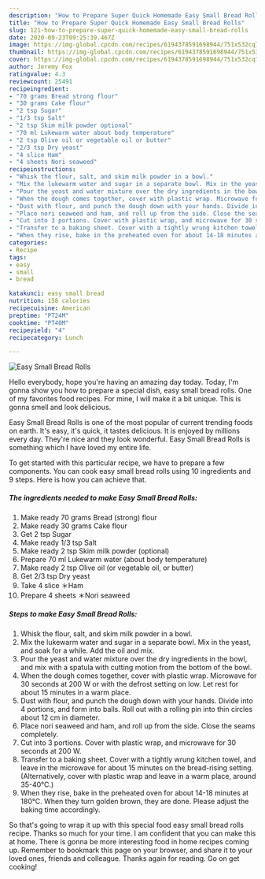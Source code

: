 ```yaml
---
description: "How to Prepare Super Quick Homemade Easy Small Bread Rolls"
title: "How to Prepare Super Quick Homemade Easy Small Bread Rolls"
slug: 121-how-to-prepare-super-quick-homemade-easy-small-bread-rolls
date: 2020-09-23T09:25:39.467Z
image: https://img-global.cpcdn.com/recipes/6194378591698944/751x532cq70/easy-small-bread-rolls-recipe-main-photo.jpg
thumbnail: https://img-global.cpcdn.com/recipes/6194378591698944/751x532cq70/easy-small-bread-rolls-recipe-main-photo.jpg
cover: https://img-global.cpcdn.com/recipes/6194378591698944/751x532cq70/easy-small-bread-rolls-recipe-main-photo.jpg
author: Jeremy Fox
ratingvalue: 4.3
reviewcount: 25491
recipeingredient:
- "70 grams Bread strong flour"
- "30 grams Cake flour"
- "2 tsp Sugar"
- "1/3 tsp Salt"
- "2 tsp Skim milk powder optional"
- "70 ml Lukewarm water about body temperature"
- "2 tsp Olive oil or vegetable oil or butter"
- "2/3 tsp Dry yeast"
- "4 slice Ham"
- "4 sheets Nori seaweed"
recipeinstructions:
- "Whisk the flour, salt, and skim milk powder in a bowl."
- "Mix the lukewarm water and sugar in a separate bowl. Mix in the yeast, and soak for a while. Add the oil and mix."
- "Pour the yeast and water mixture over the dry ingredients in the bowl, and mix with a spatula with cutting motion from the bottom of the bowl."
- "When the dough comes together, cover with plastic wrap. Microwave for 30 seconds at 200 W or with the defrost setting on low. Let rest for about 15 minutes in a warm place."
- "Dust with flour, and punch the dough down with your hands. Divide into 4 portions, and form into balls. Roll out with a rolling pin into thin circles about 12 cm in diameter."
- "Place nori seaweed and ham, and roll up from the side. Close the seams completely."
- "Cut into 3 portions. Cover with plastic wrap, and microwave for 30 seconds at 200 W."
- "Transfer to a baking sheet. Cover with a tightly wrung kitchen towel, and leave in the microwave for about 15 minutes on the bread-rising setting. (Alternatively, cover with plastic wrap and leave in a warm place, around 35-40℃.)"
- "When they rise, bake in the preheated oven for about 14-18 minutes at 180℃. When they turn golden brown, they are done. Please adjust the baking time accordingly."
categories:
- Recipe
tags:
- easy
- small
- bread

katakunci: easy small bread 
nutrition: 158 calories
recipecuisine: American
preptime: "PT24M"
cooktime: "PT40M"
recipeyield: "4"
recipecategory: Lunch

---
```



![Easy Small Bread Rolls](https://img-global.cpcdn.com/recipes/6194378591698944/751x532cq70/easy-small-bread-rolls-recipe-main-photo.jpg)

Hello everybody, hope you're having an amazing day today. Today, I'm gonna show you how to prepare a special dish, easy small bread rolls. One of my favorites food recipes. For mine, I will make it a bit unique. This is gonna smell and look delicious.



Easy Small Bread Rolls is one of the most popular of current trending foods on earth. It's easy, it's quick, it tastes delicious. It is enjoyed by millions every day. They're nice and they look wonderful. Easy Small Bread Rolls is something which I have loved my entire life.


To get started with this particular recipe, we have to prepare a few components. You can cook easy small bread rolls using 10 ingredients and 9 steps. Here is how you can achieve that.

<!--inarticleads1-->

##### The ingredients needed to make Easy Small Bread Rolls:

1. Make ready 70 grams Bread (strong) flour
1. Make ready 30 grams Cake flour
1. Get 2 tsp Sugar
1. Make ready 1/3 tsp Salt
1. Make ready 2 tsp Skim milk powder (optional)
1. Prepare 70 ml Lukewarm water (about body temperature)
1. Make ready 2 tsp Olive oil (or vegetable oil, or butter)
1. Get 2/3 tsp Dry yeast
1. Take 4 slice ＊Ham
1. Prepare 4 sheets ＊Nori seaweed




<!--inarticleads2-->

##### Steps to make Easy Small Bread Rolls:

1. Whisk the flour, salt, and skim milk powder in a bowl.
1. Mix the lukewarm water and sugar in a separate bowl. Mix in the yeast, and soak for a while. Add the oil and mix.
1. Pour the yeast and water mixture over the dry ingredients in the bowl, and mix with a spatula with cutting motion from the bottom of the bowl.
1. When the dough comes together, cover with plastic wrap. Microwave for 30 seconds at 200 W or with the defrost setting on low. Let rest for about 15 minutes in a warm place.
1. Dust with flour, and punch the dough down with your hands. Divide into 4 portions, and form into balls. Roll out with a rolling pin into thin circles about 12 cm in diameter.
1. Place nori seaweed and ham, and roll up from the side. Close the seams completely.
1. Cut into 3 portions. Cover with plastic wrap, and microwave for 30 seconds at 200 W.
1. Transfer to a baking sheet. Cover with a tightly wrung kitchen towel, and leave in the microwave for about 15 minutes on the bread-rising setting. (Alternatively, cover with plastic wrap and leave in a warm place, around 35-40℃.)
1. When they rise, bake in the preheated oven for about 14-18 minutes at 180℃. When they turn golden brown, they are done. Please adjust the baking time accordingly.




So that's going to wrap it up with this special food easy small bread rolls recipe. Thanks so much for your time. I am confident that you can make this at home. There is gonna be more interesting food in home recipes coming up. Remember to bookmark this page on your browser, and share it to your loved ones, friends and colleague. Thanks again for reading. Go on get cooking!
